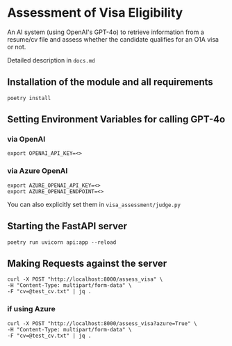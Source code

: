 # Assessment of Visa Eligibility
An AI system (using OpenAI's GPT-4o) to retrieve information from a resume/cv file and assess 
whether the candidate qualifies for an O1A visa or not.

Detailed description in ``docs.md``

## Installation of the module and all requirements
```angular2html
poetry install
```

## Setting Environment Variables for calling GPT-4o
### via OpenAI
```angular2html
export OPENAI_API_KEY=<>
```
### via Azure OpenAI
```angular2html
export AZURE_OPENAI_API_KEY=<>
export AZURE_OPENAI_ENDPOINT=<>
```

You can also explicitly set them in ``visa_assessment/judge.py``

## Starting the FastAPI server
```angular2html
poetry run uvicorn api:app --reload
```

## Making Requests against the server

```angular2html
curl -X POST "http://localhost:8000/assess_visa" \
-H "Content-Type: multipart/form-data" \
-F "cv=@test_cv.txt" | jq .
```

### if using Azure
```angular2html
curl -X POST "http://localhost:8000/assess_visa?azure=True" \
-H "Content-Type: multipart/form-data" \
-F "cv=@test_cv.txt" | jq .
```

     
